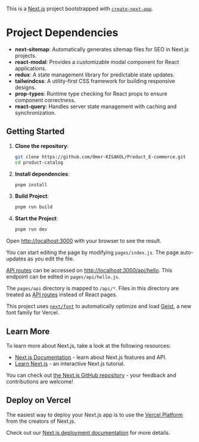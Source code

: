 This is a [Next.js](https://nextjs.org) project bootstrapped with [`create-next-app`](https://nextjs.org/docs/pages/api-reference/create-next-app).

# Project Dependencies

- **next-sitemap**: Automatically generates sitemap files for SEO in Next.js projects.
- **react-modal**: Provides a customizable modal component for React applications.
- **redux**: A state management library for predictable state updates.
- **tailwindcss**: A utility-first CSS framework for building responsive designs.
- **prop-types**: Runtime type checking for React props to ensure component correctness.
- **react-query**: Handles server state management with caching and synchronization.


## Getting Started

1. **Clone the repository**:
    ```bash
    git clone https://github.com/Omer-KISAKOL/Product_E-commerce.git
    cd product-catalog
    ```
2. **Install dependencies**:
    ```bash
    pnpm install
    ```
3. **Build Project**:
    ```bash
    pnpm run build
    ```
4. **Start the Project**:
    ```bash
    pnpm run dev
    ```

Open [http://localhost:3000](http://localhost:3000) with your browser to see the result.

You can start editing the page by modifying `pages/index.js`. The page auto-updates as you edit the file.

[API routes](https://nextjs.org/docs/pages/building-your-application/routing/api-routes) can be accessed on [http://localhost:3000/api/hello](http://localhost:3000/api/hello). This endpoint can be edited in `pages/api/hello.js`.

The `pages/api` directory is mapped to `/api/*`. Files in this directory are treated as [API routes](https://nextjs.org/docs/pages/building-your-application/routing/api-routes) instead of React pages.

This project uses [`next/font`](https://nextjs.org/docs/pages/building-your-application/optimizing/fonts) to automatically optimize and load [Geist](https://vercel.com/font), a new font family for Vercel.

## Learn More

To learn more about Next.js, take a look at the following resources:

- [Next.js Documentation](https://nextjs.org/docs) - learn about Next.js features and API.
- [Learn Next.js](https://nextjs.org/learn-pages-router) - an interactive Next.js tutorial.

You can check out [the Next.js GitHub repository](https://github.com/vercel/next.js) - your feedback and contributions are welcome!

## Deploy on Vercel

The easiest way to deploy your Next.js app is to use the [Vercel Platform](https://vercel.com/new?utm_medium=default-template&filter=next.js&utm_source=create-next-app&utm_campaign=create-next-app-readme) from the creators of Next.js.

Check out our [Next.js deployment documentation](https://nextjs.org/docs/pages/building-your-application/deploying) for more details.
